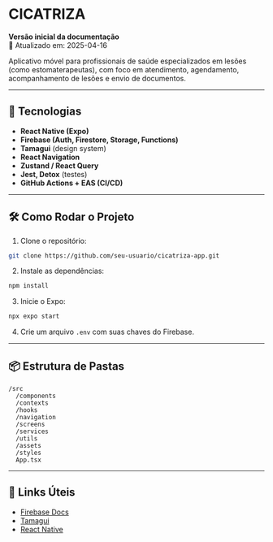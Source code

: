 # CICATRIZA

**Versão inicial da documentação**  
📅 Atualizado em: 2025-04-16

Aplicativo móvel para profissionais de saúde especializados em lesões (como estomaterapeutas), com foco em atendimento, agendamento, acompanhamento de lesões e envio de documentos.

---

## 🚀 Tecnologias

- **React Native (Expo)**
- **Firebase (Auth, Firestore, Storage, Functions)**
- **Tamagui** (design system)
- **React Navigation**
- **Zustand / React Query**
- **Jest, Detox** (testes)
- **GitHub Actions + EAS (CI/CD)**

---

## 🛠️ Como Rodar o Projeto

1. Clone o repositório:
```bash
git clone https://github.com/seu-usuario/cicatriza-app.git
```

2. Instale as dependências:
```bash
npm install
```

3. Inicie o Expo:
```bash
npx expo start
```

4. Crie um arquivo `.env` com suas chaves do Firebase.

---

## 📦 Estrutura de Pastas

```
/src
  /components
  /contexts
  /hooks
  /navigation
  /screens
  /services
  /utils
  /assets
  /styles
  App.tsx
```

---

## 🔗 Links Úteis

- [Firebase Docs](https://firebase.google.com/docs)
- [Tamagui](https://tamagui.dev)
- [React Native](https://reactnative.dev)
